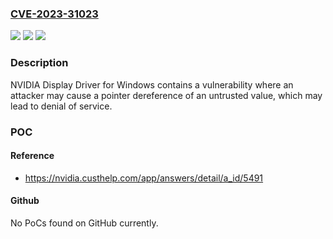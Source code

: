 ### [CVE-2023-31023](https://cve.mitre.org/cgi-bin/cvename.cgi?name=CVE-2023-31023)
![](https://img.shields.io/static/v1?label=Product&message=NVIDIA%20GPU%20Display%20driver%2C%20vGPU%20driver%2C%20and%20Cloud%20gaming%20driver&color=blue)
![](https://img.shields.io/static/v1?label=Version&message=All%20versions%20prior%20to%20and%20including%2013.8%2C%2015.3%2C%2016.1%20and%20all%20versions%20prior%20to%20and%20including%20September%202023%20release%20&color=brightgreen)
![](https://img.shields.io/static/v1?label=Vulnerability&message=CWE-822&color=brightgreen)

### Description

NVIDIA Display Driver for Windows contains a vulnerability where an attacker may cause a pointer dereference of an untrusted value, which may lead to denial of service.

### POC

#### Reference
- https://nvidia.custhelp.com/app/answers/detail/a_id/5491

#### Github
No PoCs found on GitHub currently.

